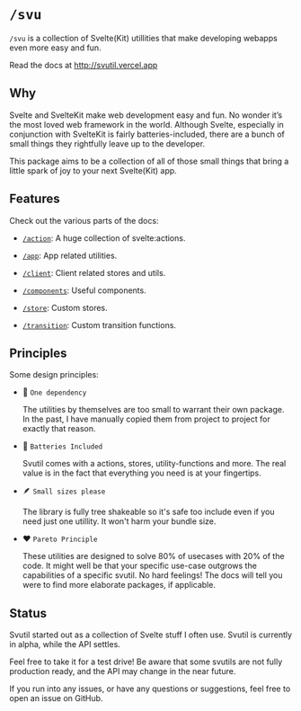 # `/svu`

`/svu` is a collection of Svelte(Kit) utillities that make developing webapps even more easy and fun.

Read the docs at http://svutil.vercel.app

## Why

Svelte and SvelteKit make web development easy and fun. No wonder it’s the most loved web framework in the world. Although Svelte, especially in conjunction with SvelteKit is fairly batteries-included, there are a bunch of small things they rightfully leave up to the developer.

This package aims to be a collection of all of those small things that bring a little spark of joy to your next Svelte(Kit) app.

## Features

Check out the various parts of the docs:

- [`/action`](http://svutil.vercel.app/docs/action): A huge collection of svelte:actions.

- [`/app`](http://svutil.vercel.app/docs/app): App related utilities.

- [`/client`](http://svutil.vercel.app/docs/client): Client related stores and utils.

- [`/components`](http://svutil.vercel.app/docs/components): Useful components.

- [`/store`](http://svutil.vercel.app/docs/store): Custom stores.

- [`/transition`](http://svutil.vercel.app/docs/transition): Custom transition functions.

## Principles

Some design principles:

- 🥇 `One dependency`

  The utilities by themselves are too small to warrant their own package. In the past, I have manually copied them from project to project for exactly that reason.

- 🔋 `Batteries Included`

  Svutil comes with a actions, stores, utility-functions and more. The real value is in the fact that everything you need is at your fingertips.

- 🪶 `Small sizes please`

  The library is fully tree shakeable so it's safe too include even if you need just one utillity. It won't harm your bundle size.

- ❤️ `Pareto Principle`

  These utilities are designed to solve 80% of usecases with 20% of the code. It might well be that your specific use-case outgrows the capabilities of a specific svutil. No hard feelings! The docs will tell you were to find more elaborate packages, if applicable.

## Status

Svutil started out as a collection of Svelte stuff I often use. Svutil is currently in alpha, while the API settles.

Feel free to take it for a test drive! Be aware that some svutils are not fully production ready, and the API may change in the near future.

If you run into any issues, or have any questions or suggestions, feel free to open an issue on GitHub.
